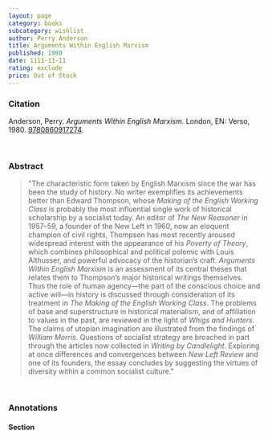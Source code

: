 ```yaml
---
layout: page
category: books
subcategory: wishlist
author: Perry Anderson
title: Arguments Within English Marxism
published: 1980
date: 1111-11-11
rating: exclude
price: Out of Stock
---
```


### Citation

Anderson, Perry. *Arguments Within English Marxism.* London, EN: Verso, 1980. [9780860917274](https://www.versobooks.com/en-ca/products/1087-arguments-within-english-marxism).

<br>

### Abstract

> "The characteristic form taken by English Marxism since the war has been the study of history. No writer exemplifies its achievements better than Edward Thompson, whose *Making of the English Working Class* is probably the most influential single work of historical scholarship by a socialist today. An editor of *The New Reasoner* in 1957–59, a founder of the New Left in 1960, now an eloquent champion of civil rights, Thompson has most recently aroused widespread interest with the appearance of his *Poverty of Theory*, which combines philosophical and political polemic with Louis Althusser, and powerful advocacy of the historian’s craft. *Arguments Within English Marxism* is an assessment of its central theses that relates them to Thompson’s major historical writings themselves. Thus the role of human agency—the part of the conscious choice and active will—in history is discussed through consideration of its treatment in *The Making of the English Working Class*. The problems of base and superstructure in historical materialism, and of affiliation to values in the past, are reviewed in the light of *Whigs and Hunters*. The claims of utopian imagination are illustrated from the findings of *William Morris*. Questions of socialist strategy are broached in part through the articles now collected in *Writing by Candlelight*. Exploring at once differences and convergences between *New Left Review* and one of its founders, the essay concludes by suggesting the virtues of diversity within a common socialist culture."

<br>

### Annotations

#### Section

<br>
